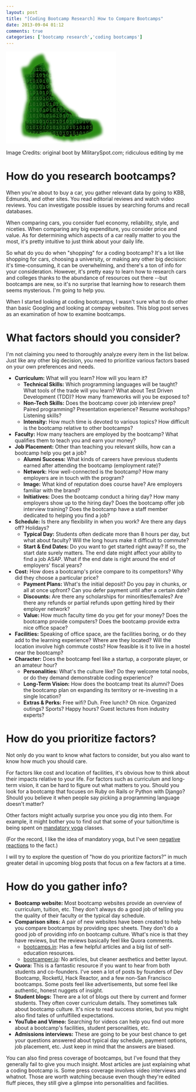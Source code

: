 ```yaml
---
layout: post
title: "[Coding Bootcamp Research] How to Compare Bootcamps"
date: 2013-09-04 01:12
comments: true
categories: ['bootcamp research','coding bootcamps']
---
```

![my coding bootcamp logo](/images/mycodingbootcamplogo_SP.png)

<p class='my-caption'>Image Credits: original boot by MilitarySpot.com; ridiculous editing by me</p>

# How do you research bootcamps?
When you're about to buy a car, you gather relevant data by going to KBB, Edmunds, and other sites. You read editorial reviews and watch video reviews. You can investigate possible issues by searching forums and recall databases.

When comparing cars, you consider fuel economy, reliability, style, and niceties. When comparing any big expenditure, you consider price and value. As for determining which aspects of a car really matter to you the most, it's pretty intuitive to just think about your daily life.

So what do you do when "shopping" for a coding bootcamp? It's a lot like shopping for cars, choosing a university, or making any other big decision: it's time-consuming, it can be overwhelming, and there's a ton of info for your consideration. However, it's pretty easy to learn how to research cars and colleges thanks to the abundance of resources out there --but bootcamps are new, so it's no surprise that learning how to research them seems mysterious. I'm going to help you.

When I started looking at coding bootcamps, I wasn't sure what to do other than basic Googling and looking at compay websites. This blog post serves as an examination of how to examine bootcamps.

# What factors should you consider?
I'm not claiming you need to thoroughly analyze every item in the list below. Just like any other big decision, you need to prioritize various factors based on your own preferences and needs.

- **Curriculum:** What will you learn? How will you learn it?
    - **Technical Skills:**
    Which programming languages will be taught? What tools of the trade will you learn? What about Test Driven Development (TDD)? How many frameworks will you be exposed to?
    - **Non-Tech Skills:** Does the bootcamp cover job interview prep? Paired programming? Presentation experience? Resume workshops? Listening skills?
    - **Intensity:** How much time is devoted to various topics? How difficult is the bootcamp relative to other bootcamps?
- **Faculty:** How many teachers are employed by the bootcamp? What qualifies them to teach you and earn your money?
- **Job Placement:** Other than teaching you relevant skills, how can a bootcamp help you get a job?
    - **Alumni Success:** What kinds of careers have previous students earned after attending the bootcamp (employment rate)?
    - **Network:** How well-connected is the bootcamp? How many employers are in touch with the program?
    - **Image:** What kind of reputation does course have? Are employers familiar with the brand?
    - **Initiatives:** Does the bootcamp conduct a hiring day? How many employers show up to the hiring day? Does the bootcamp offer job interview training? Does the bootcamp have a staff member dedicated to helping you find a job?
- **Schedule:** Is there any flexibility in when you work? Are there any days off? Holidays?
    - **Typical Day:** Students often dedicate more than 8 hours per day, but what about faculty? Will the long hours make it difficult to commute?
    - **Start & End Dates:** Do you want to get started right away? If so, the start date surely matters. The end date might affect your ability to find a job ASAP. What if the end date is right around the end of employers' fiscal years?
- **Cost:** How does a bootcamp's price compare to its competitors? Why did they choose a particular price?
	- **Payment Plans:** What's the initial deposit? Do you pay in chunks, or all at once upfront? Can you defer payment until after a certain date?
	- **Discounts:** Are there any scholarships for minorities/females? Are there any refunds or partial refunds upon getting hired by their employer network?
    - **Value:** How much faculty time do you get for your money? Does the bootcamp provide computers? Does the bootcamp provide extra nice office space?
- **Facilities:** Speaking of office space, are the facilities boring, or do they add to the learning experience? Where are they located? Will the location involve high commute costs? How feasible is it to live in a hostel near the bootcamp?
- **Character:** Does the bootcamp feel like a startup, a corporate player, or an amateur hour?
    - **Personalities:** What's the culture like? Do they welcome total noobs, or do they demand demonstrable coding experience?
    - **Long-Term Vision:** How does the bootcamp treat its alumni? Does the bootcamp plan on expanding its territory or re-investing in a single location?
    - **Extras & Perks:** Free wifi? Duh. Free lunch? Oh nice. Organized outings? Sports? Happy hours? Guest lectures from industry experts?

# How do you prioritize factors?
Not only do you want to know what factors to consider, but you also want to know how much you should care.

For factors like cost and location of facilities, it's obvious how to think about their impacts relative to your life. For factors such as curriculum and long-term vision, it can be hard to figure out what matters to you. Should you look for a bootcamp that focuses on Ruby on Rails or Python with Django? Should you believe it when people say picking a programming language doesn't matter?

Other factors might actually surprise you once you dig into them. For example, it might bother you to find out that some of your tuition/time is being spent on [mandatory yoga](http://devbootcamp.com/2013/01/30/yoga-panic-pandas-3-things-you-might-not-expect-from-a-programming-bootcamp/) classes.

(For the record, I like the idea of mandatory yoga, but I've seen [negative reactions](http://qr.ae/IL5Mc) to the fact.)

I will try to explore the question of "how do you prioritize factors?" in much greater detail in upcoming blog posts that focus on a few factors at a time.

# How do you gather info?

- **Bootcamp website:** Most bootcamp websites provide an overview of curriculum, tuition, etc. They don't always do a good job of telling you the quality of their faculty or the typical day schedule.
- **Comparison sites:** A pair of new websites have been created to help you compare bootcamps by providing spec sheets. They don't do a good job of providing info on bootcamp culture. What's nice is that they have reviews, but the reviews basically feel like Quora comments.
    - [bootcamps.in](http://bootcamps.in): Has a few helpful articles and a big list of self-education resources.
    - [bootcamper.io](http://bootcamper.io): No articles, but cleaner aesthetics and better layout.
- **Quora:** This is a fantastic resource if you want to hear from both students and co-founders. I've seen a lot of posts by founders of Dev Bootcamp, RocketU, Hack Reactor, and a few non-San Francisco bootcamps. Some posts feel like advertisements, but some feel like authentic, honest nuggets of insight.
- **Student blogs:** There are a lot of blogs out there by current and former students. They often cover curriculum details. They sometimes talk about bootcamp culture. It's nice to read success stories, but you might also find tales of unfulfilled expectations.
- **YouTube and Vimeo:** Searching for videos can help you find out more about a bootcamp's facilities, student personalities, etc.
- **Admissions interviews:** These are going to be your best chance to get your questions answered about typical day schedule, payment options, job placement, etc. Just keep in mind that the answers are biased.

You can also find press coverage of bootcamps, but I've found that they generally fail to give you much insight. Most articles are just explaining what a coding bootcamp is. Some press coverage involves video interviews and whatnot. Those are worth watching because even though they're edited fluff pieces, they still give a glimpse into personalities and facilities.